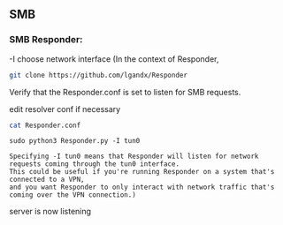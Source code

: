 ## SMB

### SMB Responder: 

-I choose network interface (In the context of Responder, 

```sh
git clone https://github.com/lgandx/Responder
```
Verify that the Responder.conf is set to listen for SMB requests.

edit resolver conf if necessary

```sh
cat Responder.conf
```
```
sudo python3 Responder.py -I tun0

Specifying -I tun0 means that Responder will listen for network requests coming through the tun0 interface. 
This could be useful if you're running Responder on a system that's connected to a VPN, 
and you want Responder to only interact with network traffic that's coming over the VPN connection.)

```
server is now listening

